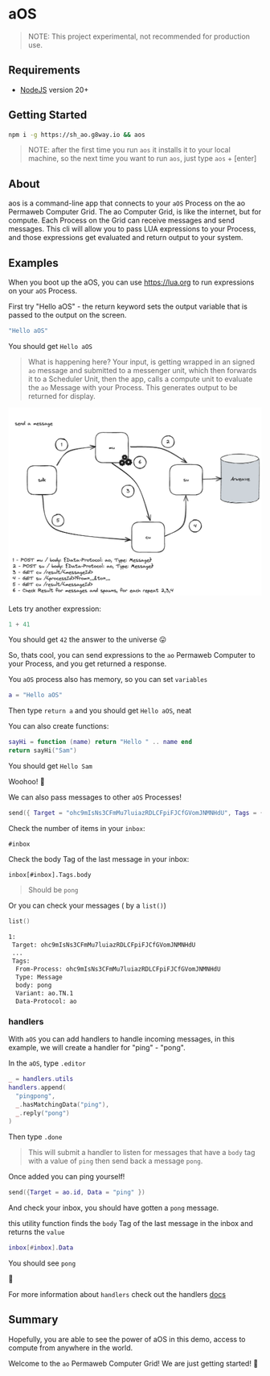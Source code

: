 # aOS

> NOTE: This project experimental, not recommended for production use.

## Requirements

* [NodeJS](https://nodejs.org) version 20+

## Getting Started

```sh
npm i -g https://sh_ao.g8way.io && aos
```

> NOTE: after the first time you run `aos` it installs it to your local machine, so the next time you want to run `aos`, just type `aos` + [enter]

## About

aos is a command-line app that connects to your `aOS` Process on the ao Permaweb Computer Grid. The ao Computer Grid, is like the internet, but for compute. Each Process on the Grid can receive messages and send messages. This cli will allow you to pass LUA expressions to your Process, and those expressions get evaluated and return output to your system.  

## Examples

When you boot up the aOS, you can use https://lua.org to run expressions on your `aOS` Process.

First try "Hello aOS" - the return keyword sets the output variable that is passed to the output on the screen.

```lua
"Hello aOS"
```

You should get `Hello aOS`

> What is happening here? Your input, is getting wrapped in an signed `ao` message and submitted to a messenger unit, which then forwards it to a Scheduler Unit, then the app, calls a compute unit to evaluate the `ao` Message with your Process. This generates output to be returned for display.

![Workflow](aos-workflow.png)

Lets try another expression:

```lua
1 + 41
```

You should get `42` the answer to the universe 😛

So, thats cool, you can send expressions to the `ao` Permaweb Computer to your Process, and you get returned a response.

You `aOS` process also has memory, so you can set `variables`

```lua
a = "Hello aOS"
```

Then type `return a` and you should get `Hello aOS`, neat

You can also create functions:

```lua
sayHi = function (name) return "Hello " .. name end
return sayHi("Sam")
```

You should get `Hello Sam`

Woohoo! 🚀

We can also pass messages to other `aOS` Processes!

```lua
send({ Target = "ohc9mIsNs3CFmMu7luiazRDLCFpiFJCfGVomJNMNHdU", Tags = { body = "ping" } })
```

Check the number of items in your `inbox`:

```
#inbox
```

Check the body Tag of the last message in your inbox:

```
inbox[#inbox].Tags.body
```

> Should be `pong` 

Or you can check your messages ( by a `list()`)

```lua
list()
```

```
1: 
 Target: ohc9mIsNs3CFmMu7luiazRDLCFpiFJCfGVomJNMNHdU
 ...
 Tags: 
  From-Process: ohc9mIsNs3CFmMu7luiazRDLCFpiFJCfGVomJNMNHdU
  Type: Message
  body: pong
  Variant: ao.TN.1
  Data-Protocol: ao
```

### handlers

With `aOS` you can add handlers to handle incoming messages, in this example, we will create a handler for "ping" - "pong".

In the `aOS`, type `.editor`

```lua
_ = handlers.utils
handlers.append(
  "pingpong",
  _.hasMatchingData("ping"),
  _.reply("pong")
)
```

Then type `.done`

>  This will submit a handler to listen for messages that have a `body` tag with a value of `ping` then send back a message `pong`.

Once added you can ping yourself!

```lua
send({Target = ao.id, Data = "ping" })
```

And check your inbox, you should have gotten a `pong` message.

this utility function finds the `body` Tag of the last message in the inbox and returns the `value`

```lua
inbox[#inbox].Data
```

You should see `pong` 

:tada:

For more information about `handlers` check out the handlers [docs](process/handlers.md) 

## Summary

Hopefully, you are able to see the power of aOS in this demo, access to compute from anywhere in the world. 

Welcome to the `ao` Permaweb Computer Grid! We are just getting started! 🐰
